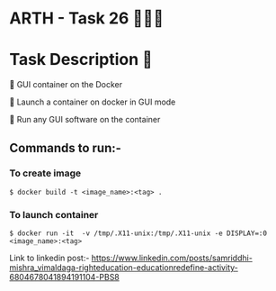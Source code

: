 # ARTH - Task 26 👨🏻‍💻 

# Task Description 📄

📌 GUI container on the Docker

🔅 Launch a container on docker in GUI mode 

🔅 Run any GUI software on the container

## Commands to run:-
### To create image

```$ docker build -t <image_name>:<tag> .```
  
### To launch container
```$ docker run -it  -v /tmp/.X11-unix:/tmp/.X11-unix -e DISPLAY=:0 <image_name>:<tag>```

Link to linkedin post:- https://www.linkedin.com/posts/samriddhi-mishra_vimaldaga-righteducation-educationredefine-activity-6804678041894191104-PBS8
